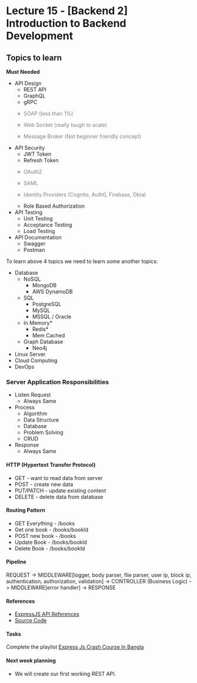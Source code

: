 # Lecture 15 - [Backend 2] Introduction to Backend Development

## Topics to learn

**Must Needed**

- API Design
  - REST API
  - GraphQL
  - gRPC
  - <p style='color: gray;'>SOAP (less than 1%)</p>
  - <p style='color: gray;'>Web Socket (really tough to scale)</p>
  - <p style='color: gray;'> Message Broker (Not beginner friendly concept)</p>
- API Security
  - JWT Token
  - Refresh Token
  - <p style='color: gray;'>OAuth2</p>
  - <p style='color: gray;'>SAML</p>
  - <p style='color: gray;'>Identity Providers (Cognito, Auth0, Firebase, Okta)</p>
  - Role Based Authorization
- API Testing
  - Unit Testing
  - Acceptance Testing
  - Load Testing
- API Documentation
  - Swagger
  - Postman

To learn above 4 topics we need to learn some another topics:

- Database
  - NoSQL
    - MongoDB
    - AWS DynamoDB
  - SQL
    - PostgreSQL
    - MySQL
    - MSSQL / Oracle
  - In Memory\*
    - Redis\*
    - Mem Cached
  - Graph Database
    - Neo4j
- Linux Server
- Cloud Computing
- DevOps

### Server Application Responsibilities

- Listen Request
  - Always Same
- Process
  - Algorithm
  - Data Structure
  - Database
  - Problem Solving
  - CRUD
- Response
  - Always Same

#### HTTP (Hypertext Transfer Protocol)

- GET - want to read data from server
- POST - create new data
- PUT/PATCH - update existing content
- DELETE - delete data from database

#### Routing Pattern

- GET Everything - /books
- Get one book - /books/bookId
- POST new book - /books
- Update Book - /books/bookId
- Delete Book - /books/bookId

#### Pipeline

REQUEST -> MIDDLEWARE[logger, body parser, file parser, user ip, block ip, authentication, authorization, validation] -> CONTROLLER (Business Logic) -> MIDDLEWARE[error handler] -> RESPONSE

#### References

- [ExpressJS API References](https://expressjs.com/en/4x/api.html)
- [Source Code](../../src/lecture-15/)

#### Tasks

Complete the playlist [Express Js Crash Course In Bangla](https://youtube.com/playlist?list=PL_XxuZqN0xVDm9HkiP4h_76qNBZix6XME)

#### Next week planning

- We will create our first working REST API.
